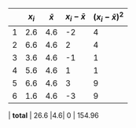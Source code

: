 | | $x_i$ | $\bar{x}$ | $x_i - \bar{x}$ | $(x_i - \bar{x})^2$ | 
|-|-|-|-|-|
| 1 | 2.6 | 4.6 | -2 | 4|
| 2 | 6.6 |4.6| 2 | 4 |
| 3 | 3.6 |4.6| -1 | 1 |
| 4 | 5.6 |4.6| 1 | 1 |
| 5 | 6.6 |4.6| 3 | 9 |
| 6 | 1.6 | 4.6| -3 | 9 |

| **total** | 26.6 |4.6| 0 | 154.96

